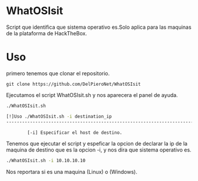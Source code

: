 # WhatOSIsit
Script que identifica que sistema operativo es.Solo aplica para las maquinas de la plataforma de HackTheBox.

# Uso 
primero tenemos que clonar el repositorio.

```git
git clone https://github.com/DelPieroNet/WhatOSIsit
```
Ejecutamos el script WhatOSIsit.sh y nos aparecera el panel de ayuda.

```bash
./WhatOSIsit.sh

[!]Uso ./WhatOSIsit.sh -i destination_ip 
--------------------------------------------------------------------------------

		[-i] Especificar el host de destino.
```
Tenemos que ejecutar el script y espeficar la opcion de declarar la ip de la maquina de destino que es la opcion -i, y nos dira que sistema operativo es.

```bash
./WhatOSIsit.sh -i 10.10.10.10
```
Nos reportara si es una maquina (Linux) o (Windows).


